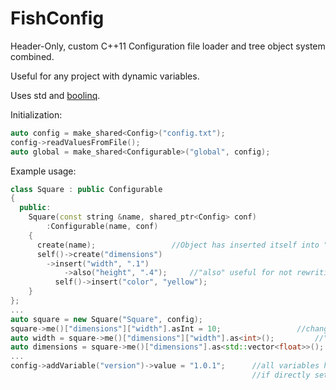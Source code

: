 # FishConfig
Header-Only, custom C++11 Configuration file loader and tree object system combined. 

Useful for any project with dynamic variables. 

Uses std and [boolinq](https://github.com/k06a/boolinq).

Initialization:
```c++
auto config = make_shared<Config>("config.txt");
config->readValuesFromFile();
auto global = make_shared<Configurable>("global", config);
```
Example usage:
```c++
class Square : public Configurable
{
  public:
	Square(const string &name, shared_ptr<Config> conf)
		:Configurable(name, conf)
	{
	  create(name);                 //Object has inserted itself into "conf" 
	  self()->create("dimensions")
  	    ->insert("width", ".1")   
    		->also("height", ".4");     //"also" useful for not rewriting entire statement for every tree element
    	  self()->insert("color", "yellow");
	}
};
...
auto square = new Square("Square", config);
square->me()["dimensions"]["width"].asInt = 10;       			//changes width property to 10
auto width = square->me()["dimensions"]["width"].as<int>();        	//"as" method available for other types
auto dimensions = square->me()["dimensions"].as<std::vector<float>>();  //only works if all children are floats
...
config->addVariable("version")->value = "1.0.1";      //all variables have a "value" string
                                                      //if directly set like this, the as*** variables are not available


```

